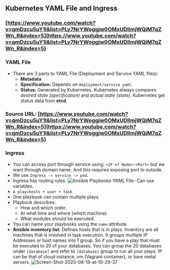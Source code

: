 ## Kubernetes YAML File and Ingress

### [https://www.youtube.com/watch?v=qmDzcu5uY1I&list=PLy7NrYWoggjw0OMxUDIImjWQjM7qZWn_R&index=5](https://www.youtube.com/watch?v=qmDzcu5uY1I&list=PLy7NrYWoggjw0OMxUDIImjWQjM7qZWn_R&index=5)

### YAML File
- There are 3 parts to YAML File (Deployment and Service YAML files):
	- **Metadata**
	- **Specification:** Depends on `deployment/service yaml`.
	- **Status:** Generated by Kubernetes. Kubernetes always compares *desired state (specification)* and *actual state (state)*. Kubernetes get status data from **etcd**.

### Source URL:  [https://www.youtube.com/watch?v=qmDzcu5uY1I&list=PLy7NrYWoggjw0OMxUDIImjWQjM7qZWn_R&index=5](https://www.youtube.com/watch?v=qmDzcu5uY1I&list=PLy7NrYWoggjw0OMxUDIImjWQjM7qZWn_R&index=5)
### Ingress
- You can access port through service using: `<IP of Node>:<Port>` but we want through domain name. And this requires exposing port to outside.
- We use `Ingress -> service -> pod`.
- Ingress has routing rules.
![Ansible Playbooks YAML File](https://i.ibb.co/S6qSsTr/Screen-Shot-2020-08-18-at-10-29-26.png)- Can use variables.
- `A play=hosts + user + task`
- One playbook can contain multiple plays.
- Playbook describes:
	- How and which order.
	- At what time and where (which machine).
	- What modules should be executed.
- You can name your playbooks using the `name` attribute.
- **Ansible inventory list:** Defines hosts that is in plays. Inventory are all machines that is involved in task execution.  It groups multiple IP Addresses or host names into 1 group. So if you have a play that must be executed to 20 of your databases. You can group the 20 databases under `[database]` and refer to `[database]` group to run all your plays. IP can be that of cloud instance, vm (Vagrant container), or bare metal servers.
![Screen-Shot-2020-08-18-at-10-29-37](https://i.ibb.co/kcM1j5z/Screen-Shot-2020-08-18-at-10-29-37.png)
<!--stackedit_data:
eyJoaXN0b3J5IjpbMjA1NDE3ODU3Nl19
-->